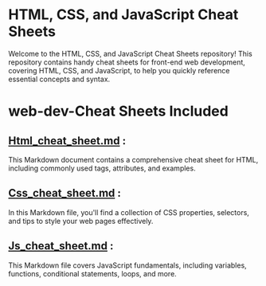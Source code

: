 # HTML, CSS, and JavaScript Cheat Sheets

Welcome to the HTML, CSS, and JavaScript Cheat Sheets repository! This repository contains handy cheat sheets for front-end web development, covering HTML, CSS, and JavaScript, to help you quickly reference essential concepts and syntax.

# web-dev-Cheat Sheets Included

## [Html_cheat_sheet.md](https://github.com/Harshak-1744/web-dev-cheat-sheet/blob/main/HTML%20Cheat%20Sheet.md) : 
  This Markdown document contains a comprehensive cheat sheet for HTML, including commonly used tags, attributes, and examples.

## [Css_cheat_sheet.md](https://github.com/Harshak-1744/web-dev-cheat-sheet/blob/main/Css%20Cheat%20Sheet.md) : 
  In this Markdown file, you'll find a collection of CSS properties, selectors, and tips to style your web pages effectively.

## [Js_cheat_sheet.md](https://github.com/Harshak-1744/web-dev-cheat-sheet/blob/main/JS%20Cheat%20Sheet.md) : 
   This Markdown file covers JavaScript fundamentals, including variables, functions, conditional statements, loops, and more.


